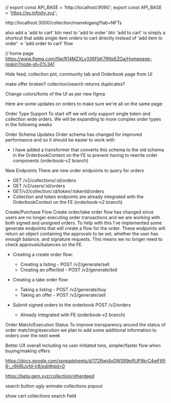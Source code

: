 // export const API_BASE = 'http://localhost:9090';
export const API_BASE = 'https://sv.infinity.xyz';

http://localhost:3000/collection/manekigang?tab=NFTs

also add a 'add to cart' btn next to 'add to order' btn
'add to cart' is simply a shortcut that adds single item orders to cart directly instead of 'add item to order' -> 'add order to cart' flow

// home page
https://www.figma.com/file/R14MZXLv336FbK7RNsEZOa/Homepage-reskin?node-id=0%3A1

Hide feed, collection pot, community tab and Orderbook page from UI

make offer broken?
collection/search returns duplicates?

Change colors/fonts of the UI as per new figma

Here are some updates on orders to make sure we're all on the same page:

Order Type Support
To start off we will only support single token and collection wide orders. We will be expanding to more complex order types in the following weeks

Order Schema Updates
Order schema has changed for improved performance and so it should be easier to work with

- I have added a transformer that converts this schema to the old schema in the OrderbookContext on the FE to prevent having to rewrite order components (orderbook-v2 branch)

New Endpoints
There are new order endpoints to query for orders

- GET /v2/collections/:id/orders
- GET /v2/users/:id/orders
- GET/v2/collection/:id/token/:tokenId/orders
- Collection and token endpoints are already integrated with the OrderbookContext on the FE (orderbook-v2 branch)

Create/Purchase Flow
Create order/take order flow has changed since users are no longer executing order transactions and we are working with both signed and unsigned orders. To help with this I've implemented some generate endpoints that will create a flow for the order. These endpoints will return an object containing the approvals to be set, whether the user has enough balance, and signature requests. This means we no longer need to check approvals/balances on the FE.

- Creating a create order flow:

  - Creating a listing - POST /v2/generate/sell
  - Creating an offer/bid - POST /v2/generate/bid

- Creating a take order flow:

  - Taking a listing - POST /v2/generate/buy
  - Taking an offer - POST /v2/generate/sell

- Submit signed orders to the orderbook POST /v2/orders
  - Already integrated with FE (orderbook-v2 branch)

Order Match/Execution Status
To improve transparency around the status of order matching/execution we plan to add some additional information to orders over the next week

Better UX overall including no user initiated txns, simpler/faster flow when buying/making offers

https://docs.google.com/spreadsheets/d/172Rwt4x0WSR9pfIUP9krC4wF6fj6-_r6hRlJvfd-lr8/edit#gid=0

https://beta.gem.xyz/collection/otherdeed

search button ugly
animate collections popout

show cart
collections search field

